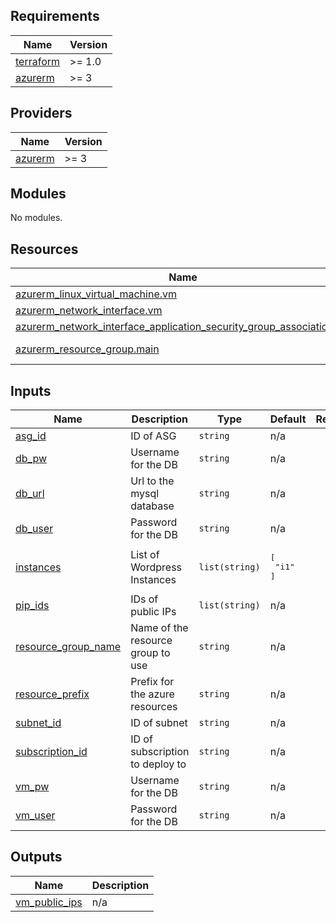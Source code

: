 <!-- BEGIN_TF_DOCS -->
## Requirements

| Name | Version |
|------|---------|
| <a name="requirement_terraform"></a> [terraform](#requirement\_terraform) | >= 1.0 |
| <a name="requirement_azurerm"></a> [azurerm](#requirement\_azurerm) | >= 3 |

## Providers

| Name | Version |
|------|---------|
| <a name="provider_azurerm"></a> [azurerm](#provider\_azurerm) | >= 3 |

## Modules

No modules.

## Resources

| Name | Type |
|------|------|
| [azurerm_linux_virtual_machine.vm](https://registry.terraform.io/providers/hashicorp/azurerm/latest/docs/resources/linux_virtual_machine) | resource |
| [azurerm_network_interface.vm](https://registry.terraform.io/providers/hashicorp/azurerm/latest/docs/resources/network_interface) | resource |
| [azurerm_network_interface_application_security_group_association.vm](https://registry.terraform.io/providers/hashicorp/azurerm/latest/docs/resources/network_interface_application_security_group_association) | resource |
| [azurerm_resource_group.main](https://registry.terraform.io/providers/hashicorp/azurerm/latest/docs/data-sources/resource_group) | data source |

## Inputs

| Name | Description | Type | Default | Required |
|------|-------------|------|---------|:--------:|
| <a name="input_asg_id"></a> [asg\_id](#input\_asg\_id) | ID of ASG | `string` | n/a | yes |
| <a name="input_db_pw"></a> [db\_pw](#input\_db\_pw) | Username for the DB | `string` | n/a | yes |
| <a name="input_db_url"></a> [db\_url](#input\_db\_url) | Url to the mysql database | `string` | n/a | yes |
| <a name="input_db_user"></a> [db\_user](#input\_db\_user) | Password for the DB | `string` | n/a | yes |
| <a name="input_instances"></a> [instances](#input\_instances) | List of Wordpress Instances | `list(string)` | <pre>[<br>  "i1"<br>]</pre> | no |
| <a name="input_pip_ids"></a> [pip\_ids](#input\_pip\_ids) | IDs of public IPs | `list(string)` | n/a | yes |
| <a name="input_resource_group_name"></a> [resource\_group\_name](#input\_resource\_group\_name) | Name of the resource group to use | `string` | n/a | yes |
| <a name="input_resource_prefix"></a> [resource\_prefix](#input\_resource\_prefix) | Prefix for the azure resources | `string` | n/a | yes |
| <a name="input_subnet_id"></a> [subnet\_id](#input\_subnet\_id) | ID of subnet | `string` | n/a | yes |
| <a name="input_subscription_id"></a> [subscription\_id](#input\_subscription\_id) | ID of subscription to deploy to | `string` | n/a | yes |
| <a name="input_vm_pw"></a> [vm\_pw](#input\_vm\_pw) | Username for the DB | `string` | n/a | yes |
| <a name="input_vm_user"></a> [vm\_user](#input\_vm\_user) | Password for the DB | `string` | n/a | yes |

## Outputs

| Name | Description |
|------|-------------|
| <a name="output_vm_public_ips"></a> [vm\_public\_ips](#output\_vm\_public\_ips) | n/a |
<!-- END_TF_DOCS -->